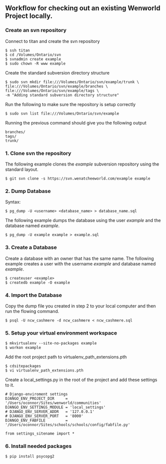 ## Workflow for checking out an existing Wenworld Project locally.

### Create an svn repository

Connect to titan and create the svn repository

    $ ssh titan
    $ cd /Volumes/Ontario/svn
    $ svnadmin create example
    $ sudo chown -R www example

Create the standard subversion directory structure

    $ sudo svn mkdir file:///Volumes/Ontario/svn/example/trunk \
    file:///Volumes/Ontario/svn/example/branches \
    file:///Volumes/Ontario/svn/example/tags \
    -m "Adding standard subversion directory structure"

Run the following to make sure the repository is setup correctly

    $ sudo svn list file:///Volumes/Ontario/svn/example

Running the previous command should give you the following output

    branches/
    tags/
    trunk/

### 1. Clone svn the repository

The following example clones the *example* subversion repository using the standard layout.

    $ git svn clone -s https://svn.wenatcheeworld.com/example example

### 2. Dump Database

Syntax:

    $ pg_dump -U <username> <database_name> > database_name.sql

The following example dumps the database using the user *example* and the database named *example*.

    $ pg_dump -U example example > example.sql

### 3. Create a Database

Create a database with an owner that has the same name. The following example creates a user with the username *example* and database named *example*.

    $ createuser <example>
    $ createdb example -O example

### 4. Import the Database

Copy the dump file you created in step 2 to your local computer and then run the flowing command.

    $ psql -U ncw_cashmere -d ncw_cashmere < ncw_cashmere.sql

### 5. Setup your virtual environment workspace

    $ mkvirtualenv --site-no-packages example
    $ workon example

Add the root project path to virtualenv_path_extensions.pth

    $ cdsitepackages
    $ vi virtualenv_path_extensions.pth
    
Create a local_settings.py in the root of the project and add these settings to it.

    # Django-enviroment settings
    DJANGO_ENV_PROJECT_DIR     = '/Users/oconnor/Sites/wenworld/communities'
    DJANGO_ENV_SETTINGS_MODULE = 'local_settings'
    # DJANGO_ENV_SERVER_ADDR   = '127.0.0.1'
    # DJANGO_ENV_SERVER_PORT   = '8000'
    DJANGO_ENV_FABFILE         = '/Users/oconnor/Sites/schools/schools/config/fabfile.py'

    from settings_sitename import *

### 6. Install needed packages

    $ pip install psycopg2